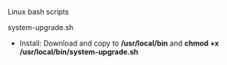 Linux bash scripts

system-upgrade.sh 
- Install: Download and copy to **/usr/local/bin** and **chmod +x /usr/local/bin/system-upgrade.sh**
